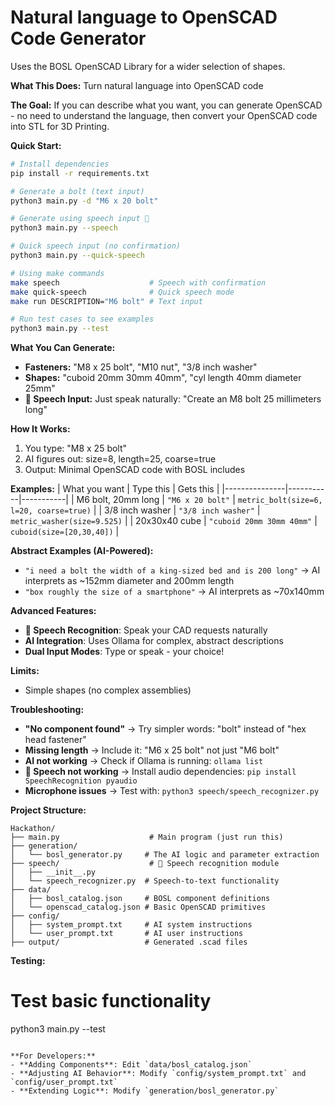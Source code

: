 # Natural language to OpenSCAD Code Generator

Uses the BOSL OpenSCAD Library for a wider selection of shapes.

**What This Does:**
Turn natural language into OpenSCAD code

**The Goal:** If you can describe what you want, you can generate OpenSCAD - no need to understand the language, then convert your OpenSCAD code into STL for 3D Printing.

**Quick Start:**
```bash
# Install dependencies
pip install -r requirements.txt

# Generate a bolt (text input)
python3 main.py -d "M6 x 20 bolt"

# Generate using speech input 🎤
python3 main.py --speech

# Quick speech input (no confirmation)
python3 main.py --quick-speech

# Using make commands
make speech                    # Speech with confirmation
make quick-speech              # Quick speech mode
make run DESCRIPTION="M6 bolt" # Text input

# Run test cases to see examples
python3 main.py --test
```

**What You Can Generate:**
- **Fasteners:** "M8 x 25 bolt", "M10 nut", "3/8 inch washer"
- **Shapes:** "cuboid 20mm 30mm 40mm", "cyl length 40mm diameter 25mm"
- **🎤 Speech Input:** Just speak naturally: "Create an M8 bolt 25 millimeters long"

**How It Works:**
1. You type: "M8 x 25 bolt"
2. AI figures out: size=8, length=25, coarse=true  
3. Output: Minimal OpenSCAD code with BOSL includes

**Examples:**
| What you want | Type this | Gets this |
|---------------|-----------|-----------|
| M6 bolt, 20mm long | `"M6 x 20 bolt"` | `metric_bolt(size=6, l=20, coarse=true)` |
| 3/8 inch washer | `"3/8 inch washer"` | `metric_washer(size=9.525)` |
| 20x30x40 cube | `"cuboid 20mm 30mm 40mm"` | `cuboid(size=[20,30,40])` |

**Abstract Examples (AI-Powered):**
- `"i need a bolt the width of a king-sized bed and is 200 long"` → AI interprets as ~152mm diameter and 200mm length
- `"box roughly the size of a smartphone"` → AI interprets as ~70x140mm

**Advanced Features:**
- **🎤 Speech Recognition**: Speak your CAD requests naturally
- **AI Integration**: Uses Ollama for complex, abstract descriptions
- **Dual Input Modes**: Type or speak - your choice!

**Limits:**
- Simple shapes (no complex assemblies)

**Troubleshooting:**
- **"No component found"** → Try simpler words: "bolt" instead of "hex head fastener"
- **Missing length** → Include it: "M6 x 25 bolt" not just "M6 bolt"
- **AI not working** → Check if Ollama is running: `ollama list`
- **🎤 Speech not working** → Install audio dependencies: `pip install SpeechRecognition pyaudio`
- **Microphone issues** → Test with: `python3 speech/speech_recognizer.py`

**Project Structure:**
```
Hackathon/
├── main.py                    # Main program (just run this)
├── generation/
│   └── bosl_generator.py     # The AI logic and parameter extraction
├── speech/                    # 🎤 Speech recognition module
│   ├── __init__.py
│   └── speech_recognizer.py  # Speech-to-text functionality
├── data/
│   ├── bosl_catalog.json     # BOSL component definitions
│   └── openscad_catalog.json # Basic OpenSCAD primitives
├── config/
│   ├── system_prompt.txt     # AI system instructions
│   └── user_prompt.txt       # AI user instructions
├── output/                   # Generated .scad files
```

**Testing:**

# Test basic functionality
python3 main.py --test
```

**For Developers:**
- **Adding Components**: Edit `data/bosl_catalog.json`
- **Adjusting AI Behavior**: Modify `config/system_prompt.txt` and `config/user_prompt.txt`
- **Extending Logic**: Modify `generation/bosl_generator.py`
